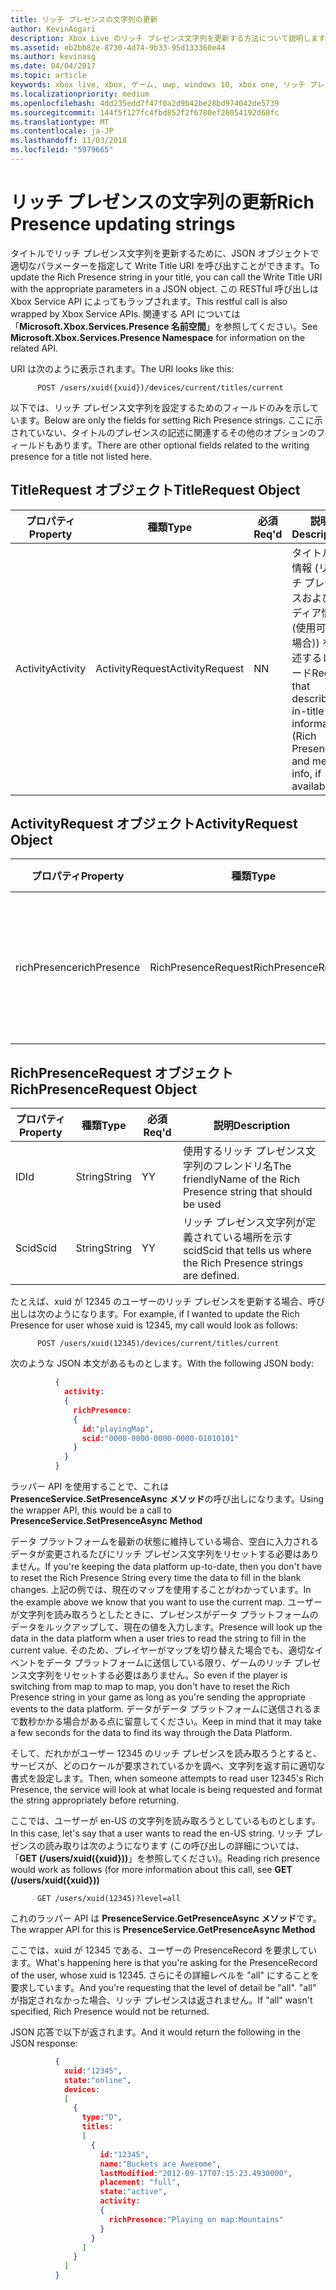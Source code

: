 ```yaml
---
title: リッチ プレゼンスの文字列の更新
author: KevinAsgari
description: Xbox Live のリッチ プレゼンス文字列を更新する方法について説明します。
ms.assetid: eb2bb82e-8730-4d74-9b33-95d133360e44
ms.author: kevinasg
ms.date: 04/04/2017
ms.topic: article
keywords: xbox live, xbox, ゲーム, uwp, windows 10, xbox one, リッチ プレゼンス
ms.localizationpriority: medium
ms.openlocfilehash: 4dd235edd7f47f0a2d9b42be28bd974042de5739
ms.sourcegitcommit: 144f5f127fc4fbd852f2f6780ef26054192d68fc
ms.translationtype: MT
ms.contentlocale: ja-JP
ms.lasthandoff: 11/03/2018
ms.locfileid: "5979665"
---
```

# <a name="rich-presence-updating-strings"></a><span data-ttu-id="1974c-104">リッチ プレゼンスの文字列の更新</span><span class="sxs-lookup"><span data-stu-id="1974c-104">Rich Presence updating strings</span></span>

<span data-ttu-id="1974c-105">タイトルでリッチ プレゼンス文字列を更新するために、JSON オブジェクトで適切なパラメーターを指定して Write Title URI を呼び出すことができます。</span><span class="sxs-lookup"><span data-stu-id="1974c-105">To update the Rich Presence string in your title, you can call the Write Title URI with the appropriate parameters in a JSON object.</span></span> <span data-ttu-id="1974c-106">この RESTful 呼び出しは Xbox Service API によってもラップされます。</span><span class="sxs-lookup"><span data-stu-id="1974c-106">This restful call is also wrapped by Xbox Service APIs.</span></span> <span data-ttu-id="1974c-107">関連する API については「**Microsoft.Xbox.Services.Presence 名前空間**」を参照してください。</span><span class="sxs-lookup"><span data-stu-id="1974c-107">See **Microsoft.Xbox.Services.Presence Namespace** for information on the related API.</span></span>

<span data-ttu-id="1974c-108">URI は次のように表示されます。</span><span class="sxs-lookup"><span data-stu-id="1974c-108">The URI looks like this:</span></span>

          POST /users/xuid({xuid})/devices/current/titles/current

<span data-ttu-id="1974c-109">以下では、リッチ プレゼンス文字列を設定するためのフィールドのみを示しています。</span><span class="sxs-lookup"><span data-stu-id="1974c-109">Below are only the fields for setting Rich Presence strings.</span></span> <span data-ttu-id="1974c-110">ここに示されていない、タイトルのプレゼンスの記述に関連するその他のオプションのフィールドもあります。</span><span class="sxs-lookup"><span data-stu-id="1974c-110">There are other optional fields related to the writing presence for a title not listed here.</span></span>

## <a name="titlerequest-object"></a><span data-ttu-id="1974c-111">TitleRequest オブジェクト</span><span class="sxs-lookup"><span data-stu-id="1974c-111">TitleRequest Object</span></span>

<span data-ttu-id="1974c-112">プロパティ</span><span class="sxs-lookup"><span data-stu-id="1974c-112">Property</span></span> | <span data-ttu-id="1974c-113">種類</span><span class="sxs-lookup"><span data-stu-id="1974c-113">Type</span></span> | <span data-ttu-id="1974c-114">必須</span><span class="sxs-lookup"><span data-stu-id="1974c-114">Req'd</span></span> | <span data-ttu-id="1974c-115">説明</span><span class="sxs-lookup"><span data-stu-id="1974c-115">Description</span></span>
---|---|---|---
<span data-ttu-id="1974c-116">Activity</span><span class="sxs-lookup"><span data-stu-id="1974c-116">Activity</span></span>|<span data-ttu-id="1974c-117">ActivityRequest</span><span class="sxs-lookup"><span data-stu-id="1974c-117">ActivityRequest</span></span>|<span data-ttu-id="1974c-118">N</span><span class="sxs-lookup"><span data-stu-id="1974c-118">N</span></span>|<span data-ttu-id="1974c-119">タイトル内情報 (リッチ プレゼンスおよびメディア情報 (使用可能な場合)) を記述するレコード</span><span class="sxs-lookup"><span data-stu-id="1974c-119">Record that describes in-title information (Rich Presence and media info, if available)</span></span>

## <a name="activityrequest-object"></a><span data-ttu-id="1974c-120">ActivityRequest オブジェクト</span><span class="sxs-lookup"><span data-stu-id="1974c-120">ActivityRequest Object</span></span>

<span data-ttu-id="1974c-121">プロパティ</span><span class="sxs-lookup"><span data-stu-id="1974c-121">Property</span></span> | <span data-ttu-id="1974c-122">種類</span><span class="sxs-lookup"><span data-stu-id="1974c-122">Type</span></span> | <span data-ttu-id="1974c-123">必須</span><span class="sxs-lookup"><span data-stu-id="1974c-123">Req'd</span></span> | <span data-ttu-id="1974c-124">説明</span><span class="sxs-lookup"><span data-stu-id="1974c-124">Description</span></span>
---|---|---|---
<span data-ttu-id="1974c-125">richPresence</span><span class="sxs-lookup"><span data-stu-id="1974c-125">richPresence</span></span>|<span data-ttu-id="1974c-126">RichPresenceRequest</span><span class="sxs-lookup"><span data-stu-id="1974c-126">RichPresenceRequest</span></span>|<span data-ttu-id="1974c-127">N</span><span class="sxs-lookup"><span data-stu-id="1974c-127">N</span></span>|<span data-ttu-id="1974c-128">使用するリッチ プレゼンス文字列のフレンドリ名。</span><span class="sxs-lookup"><span data-stu-id="1974c-128">The friendlyName of the Rich Presence string that should be used.</span></span>

## <a name="richpresencerequest-object"></a><span data-ttu-id="1974c-129">RichPresenceRequest オブジェクト</span><span class="sxs-lookup"><span data-stu-id="1974c-129">RichPresenceRequest Object</span></span>

<span data-ttu-id="1974c-130">プロパティ</span><span class="sxs-lookup"><span data-stu-id="1974c-130">Property</span></span> | <span data-ttu-id="1974c-131">種類</span><span class="sxs-lookup"><span data-stu-id="1974c-131">Type</span></span> | <span data-ttu-id="1974c-132">必須</span><span class="sxs-lookup"><span data-stu-id="1974c-132">Req'd</span></span> | <span data-ttu-id="1974c-133">説明</span><span class="sxs-lookup"><span data-stu-id="1974c-133">Description</span></span>
---|---|---|---
<span data-ttu-id="1974c-134">ID</span><span class="sxs-lookup"><span data-stu-id="1974c-134">Id</span></span>|<span data-ttu-id="1974c-135">String</span><span class="sxs-lookup"><span data-stu-id="1974c-135">String</span></span>|<span data-ttu-id="1974c-136">Y</span><span class="sxs-lookup"><span data-stu-id="1974c-136">Y</span></span>|<span data-ttu-id="1974c-137">使用するリッチ プレゼンス文字列のフレンドリ名</span><span class="sxs-lookup"><span data-stu-id="1974c-137">The friendlyName of the Rich Presence string that should be used</span></span>
<span data-ttu-id="1974c-138">Scid</span><span class="sxs-lookup"><span data-stu-id="1974c-138">Scid</span></span>|<span data-ttu-id="1974c-139">String</span><span class="sxs-lookup"><span data-stu-id="1974c-139">String</span></span>|<span data-ttu-id="1974c-140">Y</span><span class="sxs-lookup"><span data-stu-id="1974c-140">Y</span></span>|<span data-ttu-id="1974c-141">リッチ プレゼンス文字列が定義されている場所を示す scid</span><span class="sxs-lookup"><span data-stu-id="1974c-141">Scid that tells us where the Rich Presence strings are defined.</span></span>

<span data-ttu-id="1974c-142">たとえば、xuid が 12345 のユーザーのリッチ プレゼンスを更新する場合、呼び出しは次のようになります。</span><span class="sxs-lookup"><span data-stu-id="1974c-142">For example, if I wanted to update the Rich Presence for user whose xuid is 12345, my call would look as follows:</span></span>

          POST /users/xuid(12345)/devices/current/titles/current


<span data-ttu-id="1974c-143">次のような JSON 本文があるものとします。</span><span class="sxs-lookup"><span data-stu-id="1974c-143">With the following JSON body:</span></span>

```json
          {
            activity:
            {
              richPresence:
              {
                id:"playingMap",
                scid:"0000-0000-0000-0000-01010101"
              }
            }
          }
```

<span data-ttu-id="1974c-144">ラッパー API を使用することで、これは **PresenceService.SetPresenceAsync メソッド**の呼び出しになります。</span><span class="sxs-lookup"><span data-stu-id="1974c-144">Using the wrapper API, this would be a call to **PresenceService.SetPresenceAsync Method**</span></span>

<span data-ttu-id="1974c-145">データ プラットフォームを最新の状態に維持している場合、空白に入力されるデータが変更されるたびにリッチ プレゼンス文字列をリセットする必要はありません。</span><span class="sxs-lookup"><span data-stu-id="1974c-145">If you're keeping the data platform up-to-date, then you don't have to reset the Rich Presence String every time the data to fill in the blank changes.</span></span> <span data-ttu-id="1974c-146">上記の例では、現在のマップを使用することがわかっています。</span><span class="sxs-lookup"><span data-stu-id="1974c-146">In the example above we know that you want to use the current map.</span></span> <span data-ttu-id="1974c-147">ユーザーが文字列を読み取ろうとしたときに、プレゼンスがデータ プラットフォームのデータをルックアップして、現在の値を入力します。</span><span class="sxs-lookup"><span data-stu-id="1974c-147">Presence will look up the data in the data platform when a user tries to read the string to fill in the current value.</span></span> <span data-ttu-id="1974c-148">そのため、プレイヤーがマップを切り替えた場合でも、適切なイベントをデータ プラットフォームに送信している限り、ゲームのリッチ プレゼンス文字列をリセットする必要はありません。</span><span class="sxs-lookup"><span data-stu-id="1974c-148">So even if the player is switching from map to map to map, you don't have to reset the Rich Presence string in your game as long as you're sending the appropriate events to the data platform.</span></span> <span data-ttu-id="1974c-149">データがデータ プラットフォームに送信されるまで数秒かかる場合がある点に留意してください。</span><span class="sxs-lookup"><span data-stu-id="1974c-149">Keep in mind that it may take a few seconds for the data to find its way through the Data Platform.</span></span>

<span data-ttu-id="1974c-150">そして、だれかがユーザー 12345 のリッチ プレゼンスを読み取ろうとすると、サービスが、どのロケールが要求されているかを調べ、文字列を返す前に適切な書式を設定します。</span><span class="sxs-lookup"><span data-stu-id="1974c-150">Then, when someone attempts to read user 12345's Rich Presence, the service will look at what locale is being requested and format the string appropriately before returning.</span></span>

<span data-ttu-id="1974c-151">ここでは、ユーザーが en-US の文字列を読み取ろうとしているものとします。</span><span class="sxs-lookup"><span data-stu-id="1974c-151">In this case, let's say that a user wants to read the en-US string.</span></span> <span data-ttu-id="1974c-152">リッチ プレゼンスの読み取りは次のようになります (この呼び出しの詳細については、「**GET (/users/xuid({xuid}))**」を参照してください)。</span><span class="sxs-lookup"><span data-stu-id="1974c-152">Reading rich presence would work as follows (for more information about this call, see **GET (/users/xuid({xuid}))**</span></span>

          GET /users/xuid(12345)?level=all

<span data-ttu-id="1974c-153">これのラッパー API は **PresenceService.GetPresenceAsync メソッド**です。</span><span class="sxs-lookup"><span data-stu-id="1974c-153">The wrapper API for this is **PresenceService.GetPresenceAsync Method**</span></span>

<span data-ttu-id="1974c-154">ここでは、xuid が 12345 である、ユーザーの PresenceRecord を要求しています。</span><span class="sxs-lookup"><span data-stu-id="1974c-154">What's happening here is that you're asking for the PresenceRecord of the user, whose xuid is 12345.</span></span> <span data-ttu-id="1974c-155">さらにその詳細レベルを "all" にすることを要求しています。</span><span class="sxs-lookup"><span data-stu-id="1974c-155">And you're requesting that the level of detail be "all".</span></span> <span data-ttu-id="1974c-156">"all" が指定されなかった場合、リッチ プレゼンスは返されません。</span><span class="sxs-lookup"><span data-stu-id="1974c-156">If "all" wasn't specified, Rich Presence would not be returned.</span></span>

<span data-ttu-id="1974c-157">JSON 応答で以下が返されます。</span><span class="sxs-lookup"><span data-stu-id="1974c-157">And it would return the following in the JSON response:</span></span>

```json
          {
            xuid:"12345",
            state:"online",
            devices:
            [
              {
                type:"D",
                titles:
                [
                  {
                    id:"12345",
                    name:"Buckets are Awesome",
                    lastModified:"2012-09-17T07:15:23.4930000",
                    placement: "full",
                    state:"active",
                    activity:
                    {
                      richPresence:"Playing on map:Mountains"
                    }
                  }
                ]
              }
            ]
          }
```
